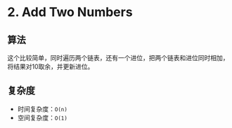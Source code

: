 # 2. Add Two Numbers
## 算法
这个比较简单，同时遍历两个链表，还有一个进位，把两个链表和进位同时相加，将结果对10取余，并更新进位。

## 复杂度
- 时间复杂度：`O(n)`
- 空间复杂度：`O(1)`
